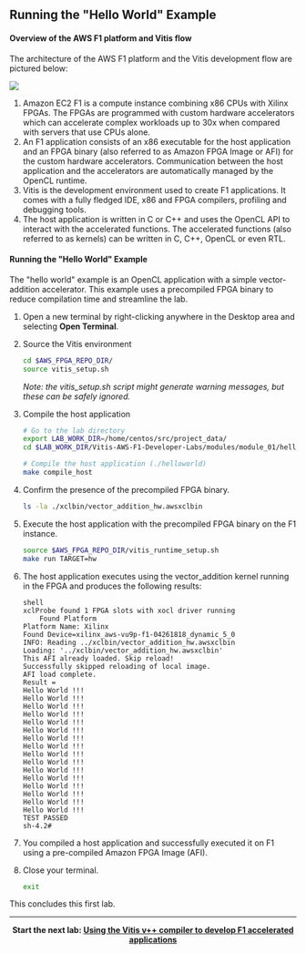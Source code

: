## Running the "Hello World" Example

#### Overview of the AWS F1 platform and Vitis flow

The architecture of the AWS F1 platform and the Vitis development flow are pictured below:

![](../../images/module_01/overview/f1_platform.png)

1. Amazon EC2 F1 is a compute instance combining x86 CPUs with Xilinx FPGAs. The FPGAs are programmed with custom hardware accelerators which can accelerate complex workloads up to 30x when compared with servers that use CPUs alone.
2. An F1 application consists of an x86 executable for the host application and an FPGA binary (also referred to as Amazon FPGA Image or AFI) for the custom hardware accelerators. Communication between the host application and the accelerators are automatically managed by the OpenCL runtime.
3. Vitis is the development environment used to create F1 applications. It comes with a fully fledged IDE, x86 and FPGA compilers, profiling and debugging tools.
4. The host application is written in C or C++ and uses the OpenCL API to interact with the accelerated functions. The accelerated functions (also referred to as kernels) can be written in C, C++, OpenCL or even RTL.

#### Running the "Hello World" Example

The "hello world" example is an OpenCL application with a simple vector-addition accelerator. This example uses a precompiled FPGA binary to reduce compilation time and streamline the lab.

1. Open a new terminal by right-clicking anywhere in the Desktop area and selecting **Open Terminal**.

1.  Source the Vitis environment  

    ```bash
    cd $AWS_FPGA_REPO_DIR/
    source vitis_setup.sh
    ```
	*Note: the vitis_setup.sh script might generate warning messages, but these can be safely ignored.*

1.  Compile the host application

    ```bash
    # Go to the lab directory
    export LAB_WORK_DIR=/home/centos/src/project_data/
    cd $LAB_WORK_DIR/Vitis-AWS-F1-Developer-Labs/modules/module_01/helloworld

    # Compile the host application (./helloworld)
    make compile_host
    ```

1. Confirm the presence of the precompiled FPGA binary.

    ```bash
    ls -la ./xclbin/vector_addition_hw.awsxclbin
    ```

1. Execute the host application with the precompiled FPGA binary on the F1 instance.

    ```bash
    source $AWS_FPGA_REPO_DIR/vitis_runtime_setup.sh 
	make run TARGET=hw
	```

1. The host application executes using the vector_addition kernel running in the FPGA and produces the following results:

	```
	shell
	xclProbe found 1 FPGA slots with xocl driver running
    	Found Platform
	Platform Name: Xilinx
	Found Device=xilinx_aws-vu9p-f1-04261818_dynamic_5_0
	INFO: Reading ../xclbin/vector_addition_hw.awsxclbin
	Loading: '../xclbin/vector_addition_hw.awsxclbin'
	This AFI already loaded. Skip reload!
	Successfully skipped reloading of local image.
	AFI load complete.
	Result = 
	Hello World !!! 
	Hello World !!! 
	Hello World !!! 
	Hello World !!! 
	Hello World !!! 
	Hello World !!! 
	Hello World !!! 
	Hello World !!! 
	Hello World !!! 
	Hello World !!! 
	Hello World !!! 
	Hello World !!! 
	Hello World !!! 
	Hello World !!! 
	Hello World !!! 
	Hello World !!! 
	TEST PASSED
	sh-4.2#
	```

1. You compiled a host application and successfully executed it on F1 using a pre-compiled Amazon FPGA Image (AFI).

1. Close your terminal.

    ```bash
    exit
    
    ```

This concludes this first lab.

---------------------------------------

<p align="center"><b>
Start the next lab: <a href="lab_02_idct_introduction.md">Using the Vitis v++ compiler to develop F1 accelerated applications</a>
</b></p>
